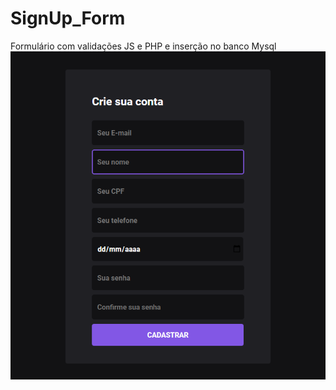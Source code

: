 # SignUp_Form
Formulário com validações JS e PHP e inserção no banco Mysql
![Screenshot](indexPrint.png)
